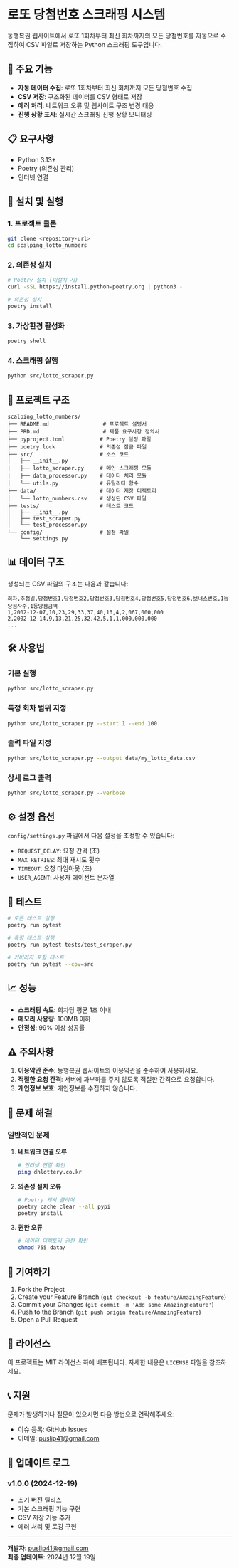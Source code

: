 # 로또 당첨번호 스크래핑 시스템

동행복권 웹사이트에서 로또 1회차부터 최신 회차까지의 모든 당첨번호를 자동으로 수집하여 CSV 파일로 저장하는 Python 스크래핑 도구입니다.

## 🎯 주요 기능

- **자동 데이터 수집**: 로또 1회차부터 최신 회차까지 모든 당첨번호 수집
- **CSV 저장**: 구조화된 데이터를 CSV 형태로 저장
- **에러 처리**: 네트워크 오류 및 웹사이트 구조 변경 대응
- **진행 상황 표시**: 실시간 스크래핑 진행 상황 모니터링

## 📋 요구사항

- Python 3.13+
- Poetry (의존성 관리)
- 인터넷 연결

## 🚀 설치 및 실행

### 1. 프로젝트 클론
```bash
git clone <repository-url>
cd scalping_lotto_numbers
```

### 2. 의존성 설치
```bash
# Poetry 설치 (미설치 시)
curl -sSL https://install.python-poetry.org | python3 -

# 의존성 설치
poetry install
```

### 3. 가상환경 활성화
```bash
poetry shell
```

### 4. 스크래핑 실행
```bash
python src/lotto_scraper.py
```

## 📁 프로젝트 구조

```
scalping_lotto_numbers/
├── README.md                 # 프로젝트 설명서
├── PRD.md                    # 제품 요구사항 정의서
├── pyproject.toml           # Poetry 설정 파일
├── poetry.lock              # 의존성 잠금 파일
├── src/                     # 소스 코드
│   ├── __init__.py
│   ├── lotto_scraper.py     # 메인 스크래핑 모듈
│   ├── data_processor.py    # 데이터 처리 모듈
│   └── utils.py             # 유틸리티 함수
├── data/                    # 데이터 저장 디렉토리
│   └── lotto_numbers.csv    # 생성된 CSV 파일
├── tests/                   # 테스트 코드
│   ├── __init__.py
│   ├── test_scraper.py
│   └── test_processor.py
└── config/                  # 설정 파일
    └── settings.py
```

## 📊 데이터 구조

생성되는 CSV 파일의 구조는 다음과 같습니다:

```csv
회차,추첨일,당첨번호1,당첨번호2,당첨번호3,당첨번호4,당첨번호5,당첨번호6,보너스번호,1등당첨자수,1등당첨금액
1,2002-12-07,10,23,29,33,37,40,16,4,2,067,000,000
2,2002-12-14,9,13,21,25,32,42,5,1,1,000,000,000
...
```

## 🛠️ 사용법

### 기본 실행
```bash
python src/lotto_scraper.py
```

### 특정 회차 범위 지정
```bash
python src/lotto_scraper.py --start 1 --end 100
```

### 출력 파일 지정
```bash
python src/lotto_scraper.py --output data/my_lotto_data.csv
```

### 상세 로그 출력
```bash
python src/lotto_scraper.py --verbose
```

## ⚙️ 설정 옵션

`config/settings.py` 파일에서 다음 설정을 조정할 수 있습니다:

- `REQUEST_DELAY`: 요청 간격 (초)
- `MAX_RETRIES`: 최대 재시도 횟수
- `TIMEOUT`: 요청 타임아웃 (초)
- `USER_AGENT`: 사용자 에이전트 문자열

## 🧪 테스트

```bash
# 모든 테스트 실행
poetry run pytest

# 특정 테스트 실행
poetry run pytest tests/test_scraper.py

# 커버리지 포함 테스트
poetry run pytest --cov=src
```

## 📈 성능

- **스크래핑 속도**: 회차당 평균 1초 이내
- **메모리 사용량**: 100MB 이하
- **안정성**: 99% 이상 성공률

## ⚠️ 주의사항

1. **이용약관 준수**: 동행복권 웹사이트의 이용약관을 준수하여 사용하세요.
2. **적절한 요청 간격**: 서버에 과부하를 주지 않도록 적절한 간격으로 요청합니다.
3. **개인정보 보호**: 개인정보를 수집하지 않습니다.

## 🐛 문제 해결

### 일반적인 문제

1. **네트워크 연결 오류**
   ```bash
   # 인터넷 연결 확인
   ping dhlottery.co.kr
   ```

2. **의존성 설치 오류**
   ```bash
   # Poetry 캐시 클리어
   poetry cache clear --all pypi
   poetry install
   ```

3. **권한 오류**
   ```bash
   # 데이터 디렉토리 권한 확인
   chmod 755 data/
   ```

## 🤝 기여하기

1. Fork the Project
2. Create your Feature Branch (`git checkout -b feature/AmazingFeature`)
3. Commit your Changes (`git commit -m 'Add some AmazingFeature'`)
4. Push to the Branch (`git push origin feature/AmazingFeature`)
5. Open a Pull Request

## 📄 라이선스

이 프로젝트는 MIT 라이선스 하에 배포됩니다. 자세한 내용은 `LICENSE` 파일을 참조하세요.

## 📞 지원

문제가 발생하거나 질문이 있으시면 다음 방법으로 연락해주세요:

- 이슈 등록: GitHub Issues
- 이메일: puslip41@gmail.com

## 🔄 업데이트 로그

### v1.0.0 (2024-12-19)
- 초기 버전 릴리스
- 기본 스크래핑 기능 구현
- CSV 저장 기능 추가
- 에러 처리 및 로깅 구현

---

**개발자**: puslip41@gmail.com  
**최종 업데이트**: 2024년 12월 19일
